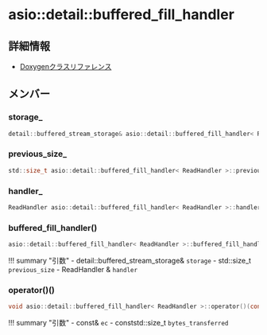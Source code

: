 # asio::detail::buffered_fill_handler



## 詳細情報

- [Doxygenクラスリファレンス](https://lang-ship.com/reference/ESP32/latest/classasio_1_1detail_1_1buffered__fill__handler.html)

## メンバー

###  storage_

```c
detail::buffered_stream_storage& asio::detail::buffered_fill_handler< ReadHandler >::storage_
```


###  previous_size_

```c
std::size_t asio::detail::buffered_fill_handler< ReadHandler >::previous_size_
```


###  handler_

```c
ReadHandler asio::detail::buffered_fill_handler< ReadHandler >::handler_
```


### buffered_fill_handler()



```c
asio::detail::buffered_fill_handler< ReadHandler >::buffered_fill_handler(detail::buffered_stream_storage &storage, std::size_t previous_size, ReadHandler &handler)
```

!!! summary "引数"
	- detail::buffered_stream_storage& `storage` 
	- std::size_t `previous_size` 
	- ReadHandler & `handler` 



### operator()()



```c
void asio::detail::buffered_fill_handler< ReadHandler >::operator()(const asio::error_code &ec, const std::size_t bytes_transferred)
```

!!! summary "引数"
	- const& `ec` 
	- conststd::size_t `bytes_transferred` 



